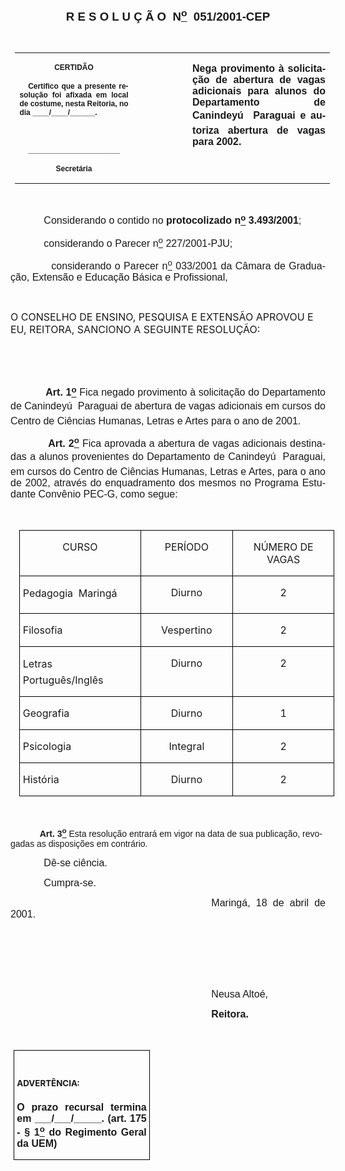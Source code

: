 <body lang=PT-BR style='tab-interval:35.4pt'>

<div class=Section1>

<p class=MsoNormal align=center style='text-align:center'><span
style='font-size:14.0pt;mso-bidi-font-size:10.0pt;font-family:Arial;mso-bidi-font-family:
"Times New Roman"'><![if !supportEmptyParas]>&nbsp;<![endif]><o:p></o:p></span></p>

<p class=MsoNormal align=center style='text-align:center'><b style='mso-bidi-font-weight:
normal'><span style='font-size:14.0pt;mso-bidi-font-size:10.0pt;font-family:
Arial;mso-bidi-font-family:"Times New Roman"'>R E S O L U Ç Ã O<span
style="mso-spacerun: yes">  </span>N<u><sup>o</sup></u><span
style="mso-spacerun: yes">  </span>051/2001-CEP</span></b><span
style='font-family:Arial;mso-bidi-font-family:"Times New Roman"'><o:p></o:p></span></p>

<p class=BodyText21><span style='font-family:Arial;mso-bidi-font-family:"Times New Roman"'><![if !supportEmptyParas]>&nbsp;<![endif]><o:p></o:p></span></p>

<table border=0 cellspacing=0 cellpadding=0 style='margin-left:5.4pt;
 border-collapse:collapse;mso-padding-alt:0cm 5.4pt 0cm 5.4pt'>
 <tr>
  <td width=189 valign=top style='width:5.0cm;padding:0cm 5.4pt 0cm 5.4pt'>
  <p class=MsoNormal align=center style='text-align:center'><b
  style='mso-bidi-font-weight:normal'><span style='font-size:9.0pt;mso-bidi-font-size:
  10.0pt;font-family:Arial;mso-bidi-font-family:"Times New Roman"'>CERTIDÃO<o:p></o:p></span></b></p>
  <p class=MsoNormal style='text-align:justify'><b style='mso-bidi-font-weight:
  normal'><span style='font-size:9.0pt;mso-bidi-font-size:10.0pt;font-family:
  Arial;mso-bidi-font-family:"Times New Roman"'><span style="mso-spacerun:
  yes">   </span>Certifico que a presente resolução foi afixada em local de
  costume, nesta Reitoria, no dia ____/____/______.<o:p></o:p></span></b></p>
  <p class=MsoNormal style='text-align:justify'><b style='mso-bidi-font-weight:
  normal'><span style='font-size:9.0pt;mso-bidi-font-size:10.0pt;font-family:
  Arial;mso-bidi-font-family:"Times New Roman"'><![if !supportEmptyParas]>&nbsp;<![endif]><o:p></o:p></span></b></p>
  <p class=MsoNormal align=center style='text-align:center'><b
  style='mso-bidi-font-weight:normal'><span style='font-size:9.0pt;mso-bidi-font-size:
  10.0pt;font-family:Arial;mso-bidi-font-family:"Times New Roman"'>______________________<o:p></o:p></span></b></p>
  <p class=MsoNormal align=center style='text-align:center'><b
  style='mso-bidi-font-weight:normal'><span style='font-size:9.0pt;mso-bidi-font-size:
  10.0pt;font-family:Arial;mso-bidi-font-family:"Times New Roman"'>Secretária<o:p></o:p></span></b></p>
  </td>
  <td width=113 valign=top style='width:3.0cm;padding:0cm 5.4pt 0cm 5.4pt'>
  <p class=MsoNormal style='margin-right:-5.4pt'><![if !supportEmptyParas]>&nbsp;<![endif]><span
  style='font-size:11.0pt;mso-bidi-font-size:10.0pt;font-family:Arial;
  mso-bidi-font-family:"Times New Roman"'><o:p></o:p></span></p>
  </td>
  <td width=284 valign=top style='width:212.65pt;padding:0cm 5.4pt 0cm 5.4pt'>
  <p class=MsoNormal style='text-align:justify'><b style='mso-bidi-font-weight:
  normal'><span style='font-size:12.0pt;mso-bidi-font-size:10.0pt;font-family:
  Arial;mso-bidi-font-family:"Times New Roman"'>Nega provimento à solicitação
  de abertura de vagas adicionais para alunos do Departamento de Canindeyú 
  Paraguai e autoriza abertura de vagas para 2002.<o:p></o:p></span></b></p>
  </td>
 </tr>
</table>

<p class=BodyText21><span style='font-family:Arial;mso-bidi-font-family:"Times New Roman"'><![if !supportEmptyParas]>&nbsp;<![endif]><o:p></o:p></span></p>

<p class=MsoNormal style='text-align:justify'><span style='font-size:12.0pt;
mso-bidi-font-size:10.0pt;font-family:Arial;mso-bidi-font-family:"Times New Roman"'><span
style='mso-tab-count:1'>            </span>Considerando o contido no <b
style='mso-bidi-font-weight:normal'>protocolizado n<u><sup>o</sup></u>
3.493/2001</b>;<o:p></o:p></span></p>

<p class=MsoNormal style='text-align:justify'><span style='font-size:12.0pt;
mso-bidi-font-size:10.0pt;font-family:Arial;mso-bidi-font-family:"Times New Roman"'><span
style='mso-tab-count:1'>            </span>considerando o Parecer n<u><sup>o</sup></u>
227/2001-PJU;<o:p></o:p></span></p>

<p class=MsoNormal style='text-align:justify'><span style='font-size:12.0pt;
mso-bidi-font-size:10.0pt;font-family:Arial;mso-bidi-font-family:"Times New Roman"'><span
style='mso-tab-count:1'>            </span>considerando o Parecer n<u><sup>o</sup></u>
033/2001 da Câmara de Graduação, Extensão e Educação Básica e Profissional,<o:p></o:p></span></p>

<p class=BodyText21><span style='font-family:Arial;mso-bidi-font-family:"Times New Roman"'><![if !supportEmptyParas]>&nbsp;<![endif]><o:p></o:p></span></p>

<p class=MsoBodyTextIndent><span style='font-size:12.0pt;mso-bidi-font-size:
10.0pt'>O CONSELHO DE ENSINO, PESQUISA E EXTENSÃO APROVOU E EU, REITORA,
SANCIONO A SEGUINTE RESOLUÇÃO:<o:p></o:p></span></p>

<p class=MsoNormal style='text-align:justify'><span style='font-size:12.0pt;
mso-bidi-font-size:10.0pt;font-family:Arial;mso-bidi-font-family:"Times New Roman"'><![if !supportEmptyParas]>&nbsp;<![endif]><o:p></o:p></span></p>

<p class=MsoNormal style='text-align:justify'><span style='font-size:12.0pt;
mso-bidi-font-size:10.0pt;font-family:Arial;mso-bidi-font-family:"Times New Roman"'><![if !supportEmptyParas]>&nbsp;<![endif]><o:p></o:p></span></p>

<p class=MsoNormal style='text-align:justify'><span style='font-size:12.0pt;
mso-bidi-font-size:10.0pt;font-family:Arial;mso-bidi-font-family:"Times New Roman"'><span
style='mso-tab-count:1'>            </span><b>Art. 1<u><sup>o</sup></u></b>
Fica negado provimento à solicitação do Departamento de Canindeyú  Paraguai de
abertura de vagas adicionais em cursos do Centro de Ciências Humanas, Letras e
Artes para o ano de 2001.<b><o:p></o:p></b></span></p>

<p class=MsoNormal style='text-align:justify'><span style='font-size:12.0pt;
mso-bidi-font-size:10.0pt;font-family:Arial;mso-bidi-font-family:"Times New Roman"'><span
style='mso-tab-count:1'>            </span><b style='mso-bidi-font-weight:normal'>Art.
2<u><sup>o</sup></u></b> Fica aprovada a abertura de vagas adicionais
destinadas a alunos provenientes do Departamento de Canindeyú  Paraguai, em
cursos do Centro de Ciências Humanas, Letras e Artes, para o ano de 2002,
através do enquadramento dos mesmos no Programa Estudante Convênio PEC-G, como
segue:<o:p></o:p></span></p>

<p class=MsoNormal style='text-align:justify'><span style='font-size:12.0pt;
mso-bidi-font-size:10.0pt;font-family:Arial;mso-bidi-font-family:"Times New Roman"'><![if !supportEmptyParas]>&nbsp;<![endif]><o:p></o:p></span></p>

<table border=1 cellspacing=0 cellpadding=0 style='margin-left:10.6pt;
 border-collapse:collapse;border:none;mso-border-alt:solid windowtext .5pt;
 mso-padding-alt:0cm 3.5pt 0cm 3.5pt'>
 <tr>
  <td width=208 valign=top style='width:155.95pt;border:solid windowtext .5pt;
  padding:0cm 3.5pt 0cm 3.5pt'>
  <p class=MsoBodyTextIndent align=center style='text-align:center;text-indent:
  0cm'><span style='font-size:12.0pt;mso-bidi-font-size:10.0pt;mso-bidi-font-weight:
  bold'>CURSO<o:p></o:p></span></p>
  </td>
  <td width=177 valign=top style='width:132.65pt;border:solid windowtext .5pt;
  border-left:none;mso-border-left-alt:solid windowtext .5pt;padding:0cm 3.5pt 0cm 3.5pt'>
  <p class=MsoBodyTextIndent align=center style='text-align:center;text-indent:
  0cm'><span style='font-size:12.0pt;mso-bidi-font-size:10.0pt;mso-bidi-font-weight:
  bold'>PERÍODO<o:p></o:p></span></p>
  </td>
  <td width=199 valign=top style='width:149.6pt;border:solid windowtext .5pt;
  border-left:none;mso-border-left-alt:solid windowtext .5pt;padding:0cm 3.5pt 0cm 3.5pt'>
  <p class=MsoBodyTextIndent align=center style='text-align:center;text-indent:
  0cm'><span style='font-size:12.0pt;mso-bidi-font-size:10.0pt;mso-bidi-font-weight:
  bold'>NÚMERO DE VAGAS<o:p></o:p></span></p>
  </td>
 </tr>
 <tr>
  <td width=208 valign=top style='width:155.95pt;border:solid windowtext .5pt;
  border-top:none;mso-border-top-alt:solid windowtext .5pt;padding:0cm 3.5pt 0cm 3.5pt'>
  <p class=MsoBodyTextIndent align=left style='text-align:left;text-indent:
  0cm'><span style='font-size:12.0pt;mso-bidi-font-size:10.0pt;font-weight:
  normal;mso-bidi-font-weight:bold'>Pedagogia  Maringá<o:p></o:p></span></p>
  </td>
  <td width=177 valign=top style='width:132.65pt;border-top:none;border-left:
  none;border-bottom:solid windowtext .5pt;border-right:solid windowtext .5pt;
  mso-border-top-alt:solid windowtext .5pt;mso-border-left-alt:solid windowtext .5pt;
  padding:0cm 3.5pt 0cm 3.5pt'>
  <p class=MsoBodyTextIndent align=center style='text-align:center;text-indent:
  0cm'><span style='font-size:12.0pt;mso-bidi-font-size:10.0pt;font-weight:
  normal;mso-bidi-font-weight:bold'>Diurno<o:p></o:p></span></p>
  </td>
  <td width=199 valign=top style='width:149.6pt;border-top:none;border-left:
  none;border-bottom:solid windowtext .5pt;border-right:solid windowtext .5pt;
  mso-border-top-alt:solid windowtext .5pt;mso-border-left-alt:solid windowtext .5pt;
  padding:0cm 3.5pt 0cm 3.5pt'>
  <p class=MsoBodyTextIndent align=center style='text-align:center;text-indent:
  0cm'><span style='font-size:12.0pt;mso-bidi-font-size:10.0pt;font-weight:
  normal;mso-bidi-font-weight:bold'>2<o:p></o:p></span></p>
  </td>
 </tr>
 <tr>
  <td width=208 valign=top style='width:155.95pt;border:solid windowtext .5pt;
  border-top:none;mso-border-top-alt:solid windowtext .5pt;padding:0cm 3.5pt 0cm 3.5pt'>
  <p class=MsoBodyTextIndent align=left style='text-align:left;text-indent:
  0cm'><span style='font-size:12.0pt;mso-bidi-font-size:10.0pt;font-weight:
  normal;mso-bidi-font-weight:bold'>Filosofia<o:p></o:p></span></p>
  </td>
  <td width=177 valign=top style='width:132.65pt;border-top:none;border-left:
  none;border-bottom:solid windowtext .5pt;border-right:solid windowtext .5pt;
  mso-border-top-alt:solid windowtext .5pt;mso-border-left-alt:solid windowtext .5pt;
  padding:0cm 3.5pt 0cm 3.5pt'>
  <p class=MsoBodyTextIndent align=center style='text-align:center;text-indent:
  0cm'><span style='font-size:12.0pt;mso-bidi-font-size:10.0pt;font-weight:
  normal;mso-bidi-font-weight:bold'>Vespertino<o:p></o:p></span></p>
  </td>
  <td width=199 valign=top style='width:149.6pt;border-top:none;border-left:
  none;border-bottom:solid windowtext .5pt;border-right:solid windowtext .5pt;
  mso-border-top-alt:solid windowtext .5pt;mso-border-left-alt:solid windowtext .5pt;
  padding:0cm 3.5pt 0cm 3.5pt'>
  <p class=MsoBodyTextIndent align=center style='text-align:center;text-indent:
  0cm'><span style='font-size:12.0pt;mso-bidi-font-size:10.0pt;font-weight:
  normal;mso-bidi-font-weight:bold'>2<o:p></o:p></span></p>
  </td>
 </tr>
 <tr>
  <td width=208 valign=top style='width:155.95pt;border:solid windowtext .5pt;
  border-top:none;mso-border-top-alt:solid windowtext .5pt;padding:0cm 3.5pt 0cm 3.5pt'>
  <p class=MsoBodyTextIndent align=left style='text-align:left;text-indent:
  0cm'><span style='font-size:12.0pt;mso-bidi-font-size:10.0pt;font-weight:
  normal;mso-bidi-font-weight:bold'>Letras  Português/Inglês<o:p></o:p></span></p>
  </td>
  <td width=177 valign=top style='width:132.65pt;border-top:none;border-left:
  none;border-bottom:solid windowtext .5pt;border-right:solid windowtext .5pt;
  mso-border-top-alt:solid windowtext .5pt;mso-border-left-alt:solid windowtext .5pt;
  padding:0cm 3.5pt 0cm 3.5pt'>
  <p class=MsoBodyTextIndent align=center style='text-align:center;text-indent:
  0cm'><span style='font-size:12.0pt;mso-bidi-font-size:10.0pt;font-weight:
  normal;mso-bidi-font-weight:bold'>Diurno<o:p></o:p></span></p>
  </td>
  <td width=199 valign=top style='width:149.6pt;border-top:none;border-left:
  none;border-bottom:solid windowtext .5pt;border-right:solid windowtext .5pt;
  mso-border-top-alt:solid windowtext .5pt;mso-border-left-alt:solid windowtext .5pt;
  padding:0cm 3.5pt 0cm 3.5pt'>
  <p class=MsoBodyTextIndent align=center style='text-align:center;text-indent:
  0cm'><span style='font-size:12.0pt;mso-bidi-font-size:10.0pt;font-weight:
  normal;mso-bidi-font-weight:bold'>2<o:p></o:p></span></p>
  </td>
 </tr>
 <tr>
  <td width=208 valign=top style='width:155.95pt;border:solid windowtext .5pt;
  border-top:none;mso-border-top-alt:solid windowtext .5pt;padding:0cm 3.5pt 0cm 3.5pt'>
  <p class=MsoBodyTextIndent align=left style='text-align:left;text-indent:
  0cm'><span style='font-size:12.0pt;mso-bidi-font-size:10.0pt;font-weight:
  normal;mso-bidi-font-weight:bold'>Geografia<o:p></o:p></span></p>
  </td>
  <td width=177 valign=top style='width:132.65pt;border-top:none;border-left:
  none;border-bottom:solid windowtext .5pt;border-right:solid windowtext .5pt;
  mso-border-top-alt:solid windowtext .5pt;mso-border-left-alt:solid windowtext .5pt;
  padding:0cm 3.5pt 0cm 3.5pt'>
  <p class=MsoBodyTextIndent align=center style='text-align:center;text-indent:
  0cm'><span style='font-size:12.0pt;mso-bidi-font-size:10.0pt;font-weight:
  normal;mso-bidi-font-weight:bold'>Diurno<o:p></o:p></span></p>
  </td>
  <td width=199 valign=top style='width:149.6pt;border-top:none;border-left:
  none;border-bottom:solid windowtext .5pt;border-right:solid windowtext .5pt;
  mso-border-top-alt:solid windowtext .5pt;mso-border-left-alt:solid windowtext .5pt;
  padding:0cm 3.5pt 0cm 3.5pt'>
  <p class=MsoBodyTextIndent align=center style='text-align:center;text-indent:
  0cm'><span style='font-size:12.0pt;mso-bidi-font-size:10.0pt;font-weight:
  normal;mso-bidi-font-weight:bold'>1<o:p></o:p></span></p>
  </td>
 </tr>
 <tr>
  <td width=208 valign=top style='width:155.95pt;border:solid windowtext .5pt;
  border-top:none;mso-border-top-alt:solid windowtext .5pt;padding:0cm 3.5pt 0cm 3.5pt'>
  <p class=MsoBodyTextIndent align=left style='text-align:left;text-indent:
  0cm'><span style='font-size:12.0pt;mso-bidi-font-size:10.0pt;font-weight:
  normal;mso-bidi-font-weight:bold'>Psicologia<o:p></o:p></span></p>
  </td>
  <td width=177 valign=top style='width:132.65pt;border-top:none;border-left:
  none;border-bottom:solid windowtext .5pt;border-right:solid windowtext .5pt;
  mso-border-top-alt:solid windowtext .5pt;mso-border-left-alt:solid windowtext .5pt;
  padding:0cm 3.5pt 0cm 3.5pt'>
  <p class=MsoBodyTextIndent align=center style='text-align:center;text-indent:
  0cm'><span style='font-size:12.0pt;mso-bidi-font-size:10.0pt;font-weight:
  normal;mso-bidi-font-weight:bold'>Integral<o:p></o:p></span></p>
  </td>
  <td width=199 valign=top style='width:149.6pt;border-top:none;border-left:
  none;border-bottom:solid windowtext .5pt;border-right:solid windowtext .5pt;
  mso-border-top-alt:solid windowtext .5pt;mso-border-left-alt:solid windowtext .5pt;
  padding:0cm 3.5pt 0cm 3.5pt'>
  <p class=MsoBodyTextIndent align=center style='text-align:center;text-indent:
  0cm'><span style='font-size:12.0pt;mso-bidi-font-size:10.0pt;font-weight:
  normal;mso-bidi-font-weight:bold'>2<o:p></o:p></span></p>
  </td>
 </tr>
 <tr>
  <td width=208 valign=top style='width:155.95pt;border:solid windowtext .5pt;
  border-top:none;mso-border-top-alt:solid windowtext .5pt;padding:0cm 3.5pt 0cm 3.5pt'>
  <p class=MsoBodyTextIndent align=left style='text-align:left;text-indent:
  0cm'><span style='font-size:12.0pt;mso-bidi-font-size:10.0pt;font-weight:
  normal;mso-bidi-font-weight:bold'>História<o:p></o:p></span></p>
  </td>
  <td width=177 valign=top style='width:132.65pt;border-top:none;border-left:
  none;border-bottom:solid windowtext .5pt;border-right:solid windowtext .5pt;
  mso-border-top-alt:solid windowtext .5pt;mso-border-left-alt:solid windowtext .5pt;
  padding:0cm 3.5pt 0cm 3.5pt'>
  <p class=MsoBodyTextIndent align=center style='text-align:center;text-indent:
  0cm'><span style='font-size:12.0pt;mso-bidi-font-size:10.0pt;font-weight:
  normal;mso-bidi-font-weight:bold'>Diurno<o:p></o:p></span></p>
  </td>
  <td width=199 valign=top style='width:149.6pt;border-top:none;border-left:
  none;border-bottom:solid windowtext .5pt;border-right:solid windowtext .5pt;
  mso-border-top-alt:solid windowtext .5pt;mso-border-left-alt:solid windowtext .5pt;
  padding:0cm 3.5pt 0cm 3.5pt'>
  <p class=MsoBodyTextIndent align=center style='text-align:center;text-indent:
  0cm'><span style='font-size:12.0pt;mso-bidi-font-size:10.0pt;font-weight:
  normal;mso-bidi-font-weight:bold'>2<o:p></o:p></span></p>
  </td>
 </tr>
</table>

<p class=MsoNormal style='text-align:justify'><span style='font-size:12.0pt;
mso-bidi-font-size:10.0pt;font-family:Arial;mso-bidi-font-family:"Times New Roman"'><![if !supportEmptyParas]>&nbsp;<![endif]><o:p></o:p></span></p>

<p class=BodyText21><span style='font-family:Arial;mso-bidi-font-family:"Times New Roman"'><span
style='mso-tab-count:1'>            </span><b style='mso-bidi-font-weight:normal'>Art.
3<u><sup>o</sup></u></b> Esta resolução entrará em vigor na data de sua
publicação, revogadas as disposições em contrário. <o:p></o:p></span></p>

<p class=MsoNormal style='text-align:justify'><span style='font-size:12.0pt;
mso-bidi-font-size:10.0pt;font-family:Arial;mso-bidi-font-family:"Times New Roman"'><span
style='mso-tab-count:1'>            </span>Dê-se ciência.<o:p></o:p></span></p>

<p class=MsoNormal style='text-align:justify'><span style='font-size:12.0pt;
mso-bidi-font-size:10.0pt;font-family:Arial;mso-bidi-font-family:"Times New Roman"'><span
style='mso-tab-count:1'>            </span>Cumpra-se.<o:p></o:p></span></p>

<p class=MsoNormal style='text-align:justify;text-indent:241.0pt'><span
style='font-size:12.0pt;mso-bidi-font-size:10.0pt;font-family:Arial;mso-bidi-font-family:
"Times New Roman"'>Maringá, 18 de abril de 2001.<o:p></o:p></span></p>

<p class=MsoNormal style='text-align:justify;text-indent:241.0pt'><span
style='font-size:12.0pt;mso-bidi-font-size:10.0pt;font-family:Arial;mso-bidi-font-family:
"Times New Roman"'><![if !supportEmptyParas]>&nbsp;<![endif]><o:p></o:p></span></p>

<p class=MsoNormal style='text-align:justify;text-indent:241.0pt'><span
style='font-size:12.0pt;mso-bidi-font-size:10.0pt;font-family:Arial;mso-bidi-font-family:
"Times New Roman"'><![if !supportEmptyParas]>&nbsp;<![endif]><o:p></o:p></span></p>

<p class=MsoNormal style='text-align:justify;text-indent:241.0pt'><span
style='font-size:12.0pt;mso-bidi-font-size:10.0pt;font-family:Arial;mso-bidi-font-family:
"Times New Roman"'><![if !supportEmptyParas]>&nbsp;<![endif]><o:p></o:p></span></p>

<p class=MsoNormal style='text-align:justify;text-indent:241.0pt'><span
style='font-size:12.0pt;mso-bidi-font-size:10.0pt;font-family:Arial;mso-bidi-font-family:
"Times New Roman"'>Neusa Altoé,<o:p></o:p></span></p>

<p class=MsoNormal style='text-align:justify;text-indent:241.0pt'><b
style='mso-bidi-font-weight:normal'><span style='font-size:12.0pt;mso-bidi-font-size:
10.0pt;font-family:Arial;mso-bidi-font-family:"Times New Roman"'>Reitora.<o:p></o:p></span></b></p>

<p class=MsoNormal style='text-align:justify'><span style='font-size:12.0pt;
mso-bidi-font-size:10.0pt;font-family:Arial;mso-bidi-font-family:"Times New Roman"'><![if !supportEmptyParas]>&nbsp;<![endif]><o:p></o:p></span></p>

<table border=1 cellspacing=0 cellpadding=0 style='margin-left:3.5pt;
 border-collapse:collapse;border:none;mso-border-alt:solid windowtext .5pt;
 mso-padding-alt:0cm 3.5pt 0cm 3.5pt'>
 <tr>
  <td width=207 valign=top style='width:155.6pt;border:solid windowtext .5pt;
  padding:0cm 3.5pt 0cm 3.5pt'>
  <h1 style='text-align:justify'><span style='font-size:10.0pt'>ADVERTÊNCIA:<o:p></o:p></span></h1>
  <p class=MsoNormal style='text-align:justify'><b style='mso-bidi-font-weight:
  normal'><span style='font-family:Arial;mso-bidi-font-family:"Times New Roman"'>O
  prazo recursal termina em ___/___/_____. (art. 175 - § 1<u><sup>o</sup></u>
  do Regimento Geral da UEM)</span></b><span style='font-family:Arial;
  mso-bidi-font-family:"Times New Roman"'><o:p></o:p></span></p>
  </td>
 </tr>
</table>

<p class=MsoNormal><![if !supportEmptyParas]>&nbsp;<![endif]><o:p></o:p></p>

</div>

</body>

